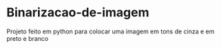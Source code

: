 # Binarizacao-de-imagem
Projeto feito em python para colocar uma imagem em tons de cinza e em preto e branco
